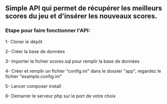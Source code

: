 ﻿## Simple API qui permet de récupérer les meilleurs scores du jeu et d’insérer les nouveaux scores.

### Etape pour faire fonctionner l'API:

1- Cloner le dépôt

2- Créer la base de données

3- Importer le fichier scores.sql pour remplir la base de données 

4- Créer et remplir un fichier "config.ini" dans le dossier "app", regardez le fichier "example.config.ini"

5- Lancer composer install

6- Demarrer le serveur php sur le port de votre choix

